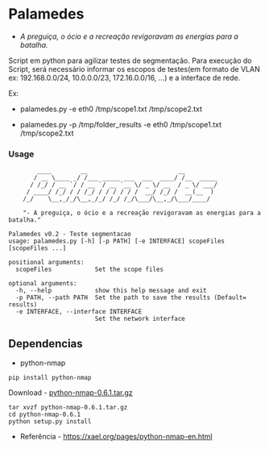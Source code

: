 # Palamedes
- *A preguiça, o ócio e a recreação revigoravam as energias para a batalha.*

Script em python para agilizar testes de segmentação. Para execução do Script, será necessário informar os escopos de testes(em formato de VLAN ex: 192.168.0.0/24, 10.0.0.0/23, 172.16.0.0/16, ...) e a interface de rede. 

Ex:

- palamedes.py -e eth0 /tmp/scope1.txt /tmp/scope2.txt

- palamedes.py -p /tmp/folder_results -e eth0 /tmp/scope1.txt /tmp/scope2.txt

### Usage 
```
        ____        __                         __         
       / __ \____ _/ /___ _____ ___  ___  ____/ /__  _____
      / /_/ / __ `/ / __ `/ __ `__ \/ _ \/ __  / _ \/ ___/
     / ____/ /_/ / / /_/ / / / / / /  __/ /_/ /  __(__  ) 
    /_/    \__,_/_/\__,_/_/ /_/ /_/\___/\__,_/\___/____/  

    "- A preguiça, o ócio e a recreação revigoravam as energias para a batalha."
                                                      
Palamedes v0.2 - Teste segmentacao
usage: palamedes.py [-h] [-p PATH] [-e INTERFACE] scopeFiles [scopeFiles ...]

positional arguments:
  scopeFiles            Set the scope files

optional arguments:
  -h, --help            show this help message and exit
  -p PATH, --path PATH  Set the path to save the results (Default= results)
  -e INTERFACE, --interface INTERFACE
                        Set the network interface
```

## Dependencias
- python-nmap

```
pip install python-nmap
```

Download - [python-nmap-0.6.1.tar.gz](https://xael.org/pages/python-nmap-0.6.1.tar.gz)


```
tar xvzf python-nmap-0.6.1.tar.gz
cd python-nmap-0.6.1
python setup.py install
```

* Referência -  https://xael.org/pages/python-nmap-en.html
